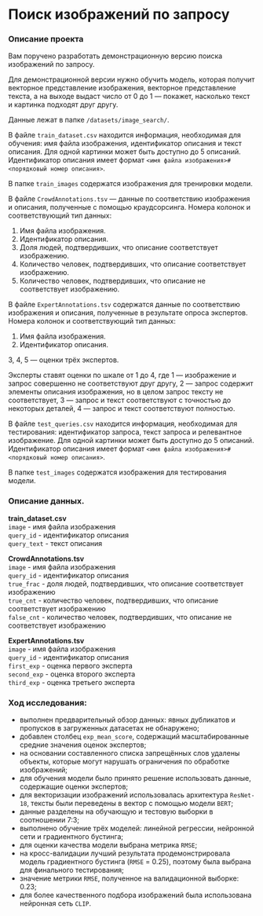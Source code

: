 # Поиск изображений по запросу  

### Описание проекта  
Вам поручено разработать демонстрационную версию поиска изображений по запросу.

Для демонстрационной версии нужно обучить модель, которая получит векторное представление изображения, векторное представление текста, а на выходе выдаст число от 0 до 1 — покажет, насколько текст и картинка подходят друг другу.

Данные лежат в папке `/datasets/image_search/`.  

В файле `train_dataset.csv` находится информация, необходимая для обучения: имя файла изображения, идентификатор описания и текст описания. Для одной картинки может быть доступно до 5 описаний. Идентификатор описания имеет формат `<имя файла изображения>#<порядковый номер описания>`.

В папке `train_images` содержатся изображения для тренировки модели.

В файле `CrowdAnnotations.tsv` — данные по соответствию изображения и описания, полученные с помощью краудсорсинга. Номера колонок и соответствующий тип данных:

1. Имя файла изображения.
2. Идентификатор описания.
3. Доля людей, подтвердивших, что описание соответствует изображению.
4. Количество человек, подтвердивших, что описание соответствует изображению.
5. Количество человек, подтвердивших, что описание не соответствует изображению.

В файле `ExpertAnnotations.tsv` содержатся данные по соответствию изображения и описания, полученные в результате опроса экспертов. Номера колонок и соответствующий тип данных:

1. Имя файла изображения.
2. Идентификатор описания.

3, 4, 5 — оценки трёх экспертов.

Эксперты ставят оценки по шкале от 1 до 4, где 1 — изображение и запрос совершенно не соответствуют друг другу, 2 — запрос содержит элементы описания изображения, но в целом запрос тексту не соответствует, 3 — запрос и текст соответствуют с точностью до некоторых деталей, 4 — запрос и текст соответствуют полностью.

В файле `test_queries.csv` находится информация, необходимая для тестирования: идентификатор запроса, текст запроса и релевантное изображение. Для одной картинки может быть доступно до 5 описаний. Идентификатор описания имеет формат `<имя файла изображения>#<порядковый номер описания>`.

В папке `test_images` содержатся изображения для тестирования модели.  

### Описание данных.  

**train_dataset.csv**  
`image` - имя файла изображения  
`query_id` - идентификатор описания  
`query_text` - текст описания  

**CrowdAnnotations.tsv**  
`image` - имя файла изображения    
`query_id` - идентификатор описания  
`true_frac` - доля людей, подтвердивших, что описание соответствует изображению  
`true_cnt` - количество человек, подтвердивших, что описание соответствует изображению  
`false_cnt` - количество человек, подтвердивших, что описание не соответствует изображению

**ExpertAnnotations.tsv**  
`image` - имя файла изображения  
`query_id` - идентификатор описания  
`first_exp` - оценка первого эксперта  
`second_exp` - оценка второго эксперта  
`third_exp` - оценка третьего эксперта  

### Ход исследования:  
- выполнен предварительный обзор данных: явных дубликатов и пропусков в загруженных датасетах не обнаружено;  
- добавлен столбец `exp_mean_score`, содержащий масштабированные средние значения оценок экспертов;  
- на основании составленного списка запрещённых слов удалены объекты, которые могут нарушать ограничения по обработке изображений;  
- для обучения модели было принято решение использовать данные, содержащие оценки экспертов;  
- для векторизации изображений использовалась архитектура `ResNet-18`, тексты были переведены в вектор с помощью модели `BERT`;  
- данные разделены на обучающую и тестовую выборки в соотношении 7:3;
- выполнено обучение трёх моделей: линейной регрессии, нейронной сети и градиентного бустинга;
- для оценки качества модели выбрана метрика `RMSE`;
- на кросс-валидации лучший результата продемонстрировала модель градиентного бустинга (`RMSE` = 0.25), поэтому была выбрана для финального тестирования;   
- значение метрики `RMSE`, полученное на валидационной выборке: 0.23;  
- для более качественного подбора изображений была использована нейронная сеть `CLIP`.  
